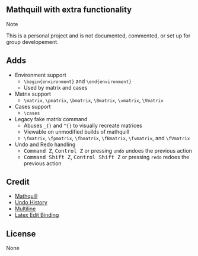 ## Mathquill with extra functionality
> [!NOTE]  
> This is a personal project and is not documented, commented, or set up for group developement.

## Adds
- Environment support
   - `\begin{environment}` and `\end{environment}`
   - Used by matrix and cases
- Matrix support
   - `\matrix`, `\pmatrix`, `\bmatrix`, `\Bmatrix`, `\vmatrix`, `\Vmatrix`
- Cases support
   - `\cases`
- Legacy fake matrix command
   - Abuses `_{}` and `^{}` to visually recreate matrices
   - Viewable on unmodified builds of mathquill
   - `\fmatrix`, `\fpmatrix`, `\fbmatrix`, `\fBmatrix`, `\fvmatrix`, and `\fVmatrix`
- Undo and Redo handling
   - <kbd>Command Z</kbd>, <kbd>Control Z</kbd> or pressing `undo` undoes the previous action
   - <kbd>Command Shift Z</kbd>, <kbd>Control Shift Z</kbd> or pressing `redo` redoes the previous action

## Credit
- [Mathquill](https://github.com/mathquill/mathquill)
- [Undo History](https://github.com/mathquill/mathquill/issues/5)
- [Multiline](https://edu-mat.sakuraweb.com/matheditor/MathQuillWithLineBreaks.html)
- [Latex Edit Binding](https://digabi.github.io/mathquill/test/demo.html)

## License
None
